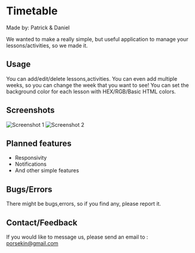 # Timetable

Made by: Patrick & Daniel

We wanted to make a really simple, but useful application to manage your lessons/activities, so we made it.

## Usage

You can add/edit/delete lessons,activities.
You can even add multiple weeks, so you can change the week that you want to see!
You can set the background color for each lesson with HEX/RGB/Basic HTML colors.

## Screenshots

![Screenshot 1](https://imgur.com/a/6peasHa)
![Screenshot 2](https://imgur.com/a/p7ILdTH)

## Planned features

- Responsivity
- Notifications
- And other simple features

## Bugs/Errors

There might be bugs,errors, so if you find any, please report it.

## Contact/Feedback
If you would like to message us, please send an email to : porsekin@gmail.com
